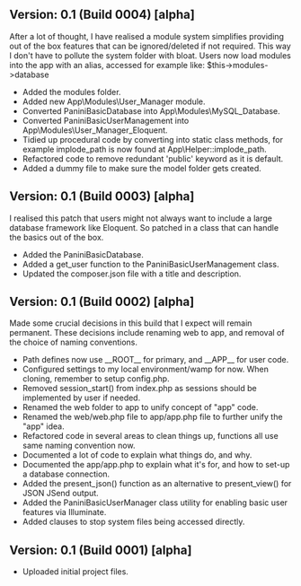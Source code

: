 ## Version: 0.1 (Build 0004) [alpha]

After a lot of thought, I have realised a module system simplifies providing
out of the box features that can be ignored/deleted if not required. This way
I don't have to pollute the system folder with bloat. Users now load modules
into the app with an alias, accessed for example like: $this->modules->database

- Added the modules folder.
- Added new App\Modules\User_Manager module.
- Converted PaniniBasicDatabase into App\Modules\MySQL_Database.
- Converted PaniniBasicUserManagement into App\Modules\User_Manager_Eloquent.
- Tidied up procedural code by converting into static class methods, for example
  implode_path is now found at App\Helper::implode_path.
- Refactored code to remove redundant 'public' keyword as it is default.
- Added a dummy file to make sure the model folder gets created.

## Version: 0.1 (Build 0003) [alpha]

I realised this patch that users might not always want to include a large
database framework like Eloquent. So patched in a class that can handle the
basics out of the box.

- Added the PaniniBasicDatabase.
- Added a get_user function to the PaniniBasicUserManagement class.
- Updated the composer.json file with a title and description.

## Version: 0.1 (Build 0002) [alpha]

Made some crucial decisions in this build that I expect will remain permanent.
These decisions include renaming web to app, and removal of the choice of naming
conventions.

- Path defines now use \_\_ROOT\_\_ for primary, and \_\_APP\_\_ for user code.
- Configured settings to my local environment/wamp for now. When cloning, remember to setup config.php.
- Removed session_start() from index.php as sessions should be implemented by user if needed.
- Renamed the web folder to app to unify concept of "app" code.
- Renamed the web/web.php file to app/app.php file to further unify the "app" idea.
- Refactored code in several areas to clean things up, functions all use same naming convention now.
- Documented a lot of code to explain what things do, and why.
- Documented the app/app.php to explain what it's for, and how to set-up a database connection.
- Added the present_json() function as an alternative to present_view() for JSON JSend output.
- Added the PaniniBasicUserManager class utility for enabling basic user features via Illuminate.
- Added clauses to stop system files being accessed directly.

## Version: 0.1 (Build 0001) [alpha]

- Uploaded initial project files.